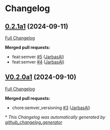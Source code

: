 # Changelog

## [0.2.1a1](https://github.com/OpenVoiceOS/ovos-utterance-normalizer/tree/0.2.1a1) (2024-09-11)

[Full Changelog](https://github.com/OpenVoiceOS/ovos-utterance-normalizer/compare/V0.2.0a1...0.2.1a1)

**Merged pull requests:**

- feat:semver [\#5](https://github.com/OpenVoiceOS/ovos-utterance-normalizer/pull/5) ([JarbasAl](https://github.com/JarbasAl))
- feat:semver [\#4](https://github.com/OpenVoiceOS/ovos-utterance-normalizer/pull/4) ([JarbasAl](https://github.com/JarbasAl))

## [V0.2.0a1](https://github.com/OpenVoiceOS/ovos-utterance-normalizer/tree/V0.2.0a1) (2024-09-10)

[Full Changelog](https://github.com/OpenVoiceOS/ovos-utterance-normalizer/compare/V0.1.0...V0.2.0a1)

**Merged pull requests:**

- chore:semver\_versioning [\#3](https://github.com/OpenVoiceOS/ovos-utterance-normalizer/pull/3) ([JarbasAl](https://github.com/JarbasAl))



\* *This Changelog was automatically generated by [github_changelog_generator](https://github.com/github-changelog-generator/github-changelog-generator)*
